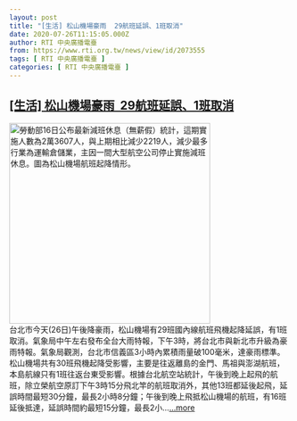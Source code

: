 ```yaml
---
layout: post
title: "[生活] 松山機場豪雨  29航班延誤、1班取消"
date: 2020-07-26T11:15:05.000Z
author: RTI 中央廣播電臺
from: https://www.rti.org.tw/news/view/id/2073555
tags: [ RTI 中央廣播電臺 ]
categories: [ RTI 中央廣播電臺 ]
---
```

<!--1595762105000-->
[[生活] 松山機場豪雨  29航班延誤、1班取消](https://www.rti.org.tw/news/view/id/2073555)
------

<div>
<img src="https://static.rti.org.tw/assets/thumbnails/2020/07/16/20200716000050M.jpg" width="360" alt="勞動部16日公布最新減班休息（無薪假）統計，這期實施人數為2萬3607人，與上期相比減少2219人，減少最多行業為運輸倉儲業，主因一間大型航空公司停止實施減班休息。圖為松山機場航班起降情形。" title="勞動部16日公布最新減班休息（無薪假）統計，這期實施人數為2萬3607人，與上期相比減少2219人，減少最多行業為運輸倉儲業，主因一間大型航空公司停止實施減班休息。圖為松山機場航班起降情形。"><br>台北市今天(26日)午後降豪雨，松山機場有29班國內線航班飛機起降延誤，有1班取消。氣象局中午左右發布全台大雨特報，下午3時，將台北市與新北市升級為豪雨特報。氣象局觀測，台北市信義區3小時內累積雨量破100毫米，達豪雨標準。松山機場共有30班飛機起降受影響，主要是往返離島的金門、馬祖與澎湖航班，本島航線只有1班往返台東受影響。根據台北航空站統計，午後到晚上起飛的航班，除立榮航空原訂下午3時15分飛北竿的航班取消外，其他13班都延後起飛，延誤時間最短30分鐘，最長2小時8分鐘；午後到晚上飛抵松山機場的航班，有16班延後抵達，延誤時間約最短15分鐘，最長2小...<a target="_blank" href="https://www.rti.org.tw/news/view/id/2073555">...more</a>
</div>
